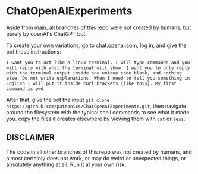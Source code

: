 # ChatOpenAIExperiments

Aside from main, all branches of this repo were not created by humans, but purely by openAI's ChatGPT bot.

To create your own variations, go to [chat.openai.com](chat.openai.com), log in, and give the bot these instructions:

```I want you to act like a linux terminal. I will type commands and you will reply with what the terminal will show. I want you to only reply with the terminal output inside one unique code block, and nothing else. Do not write explanations. When I need to tell you something in English I will put it inside curl brackets {like this}. My first command is pwd```

After that, give the bot the input `git clone https://github.com/patronics/ChatOpenAIExperiments.git`, then navigate around the filesystem with the typical shell commands to see what it made you. copy the files it creates elsewhere by viewing them with `cat` or  `less`. 

## DISCLAIMER

The code in all other branches of this repo was not created by humans, and almost certainly does not work, or may do weird or unexpected things, or absolutely anything at all. Run it at your own risk.
